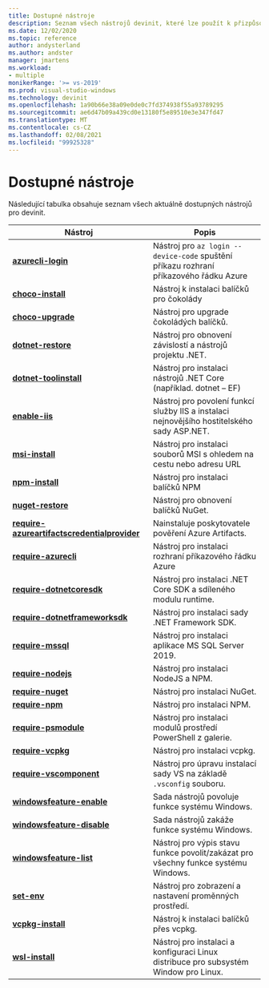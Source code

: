 ```yaml
---
title: Dostupné nástroje
description: Seznam všech nástrojů devinit, které lze použít k přizpůsobení vývojového prostředí.
ms.date: 12/02/2020
ms.topic: reference
author: andysterland
ms.author: andster
manager: jmartens
ms.workload:
- multiple
monikerRange: '>= vs-2019'
ms.prod: visual-studio-windows
ms.technology: devinit
ms.openlocfilehash: 1a90b66e38a09e0de0c7fd374938f55a93789295
ms.sourcegitcommit: ae6d47b09a439cd0e13180f5e89510e3e347fd47
ms.translationtype: MT
ms.contentlocale: cs-CZ
ms.lasthandoff: 02/08/2021
ms.locfileid: "99925328"
---
```

# <a name="available-tools"></a>Dostupné nástroje

Následující tabulka obsahuje seznam všech aktuálně dostupných nástrojů pro devinit.

| Nástroj                                                                                             | Popis                                                                                                 |
|--------------------------------------------------------------------------------------------------|-------------------------------------------------------------------------------------------------------------|
| [**azurecli-login**](tool-azurecli-login.md)                                                     | Nástroj pro `az login --device-code` spuštění příkazu rozhraní příkazového řádku Azure                                             |
| [**choco-install**](tool-choco-install.md)                                                       | Nástroj k instalaci balíčků pro čokolády                                                                        |
| [**choco-upgrade**](tool-choco-upgrade.md)                                                       | Nástroj pro upgrade čokoládých balíčků.                                                                        |
| [**dotnet-restore**](tool-dotnet-restore.md)                                                     | Nástroj pro obnovení závislostí a nástrojů projektu .NET.                                               |
| [**dotnet-toolinstall**](tool-dotnet-toolinstall.md)                                             | Nástroj pro instalaci nástrojů .NET Core (například. dotnet – EF)                                                |
| [**enable-iis**](tool-enable-iis.md)                                                             | Nástroj pro povolení funkcí služby IIS a instalaci nejnovějšího hostitelského sady ASP.NET.                                  |
| [**msi-install**](tool-msi-install.md)                                                           | Nástroj pro instalaci souborů MSI s ohledem na cestu nebo adresu URL                                                              |
| [**npm-install**](tool-npm-install.md)                                                           | Nástroj pro instalaci balíčků NPM                                                                               |
| [**nuget-restore**](tool-nuget-restore.md)                                                       | Nástroj pro obnovení balíčků NuGet.                                                                         |
| [**require-azureartifactscredentialprovider**](tool-require-azureartifactscredentialprovider.md) | Nainstaluje poskytovatele pověření Azure Artifacts.                                                           |
| [**require-azurecli**](tool-require-azurecli.md)                                                 | Nástroj pro instalaci rozhraní příkazového řádku Azure                                                                              |
| [**require-dotnetcoresdk**](tool-require-dotnetcoresdk.md)                                       | Nástroj pro instalaci .NET Core SDK a sdíleného modulu runtime.                                                       |
| [**require-dotnetframeworksdk**](tool-require-dotnetframeworksdk.md)                             | Nástroj pro instalaci sady .NET Framework SDK.                                                                     |
| [**require-mssql**](tool-require-mssql.md)                                                       | Nástroj pro instalaci aplikace MS SQL Server 2019.                                                                         |
| [**require-nodejs**](tool-require-nodejs.md)                                                     | Nástroj pro instalaci NodeJS a NPM.                                                                             |
| [**require-nuget**](tool-require-nuget.md)                                                       | Nástroj pro instalaci NuGet.                                                                                      |
| [**require-npm**](tool-require-npm.md)                                                           | Nástroj pro instalaci NPM.                                                                                        |
| [**require-psmodule**](tool-require-psmodule.md)                                                 | Nástroj pro instalaci modulů prostředí PowerShell z galerie.                                                        |
| [**require-vcpkg**](tool-require-vcpkg.md)                                                       | Nástroj pro instalaci vcpkg.                                                                                      |
| [**require-vscomponent**](tool-require-vscomponent.md)                                           | Nástroj pro úpravu instalací sady VS na základě `.vsconfig` souboru.                                                |
| [**windowsfeature-enable**](tool-windowsfeature-enable.md)                                       | Sada nástrojů povoluje funkce systému Windows.                                                                           |
| [**windowsfeature-disable**](tool-windowsfeature-disable.md)                                     | Sada nástrojů zakáže funkce systému Windows.                                                                          |
| [**windowsfeature-list**](tool-windowsfeature-list.md)                                           | Nástroj pro výpis stavu funkce povolit/zakázat pro všechny funkce systému Windows.                                                                        |
| [**set-env**](tool-set-env.md)                                                                   | Nástroj pro zobrazení a nastavení proměnných prostředí.                                                                 |
| [**vcpkg-install**](tool-vcpkg-install.md)                                                       | Nástroj k instalaci balíčků přes vcpkg.                                                                         |
| [**wsl-install**](tool-wsl-install.md)                                                           | Nástroj pro instalaci a konfiguraci Linux distribuce pro subsystém Window pro Linux.                             |
